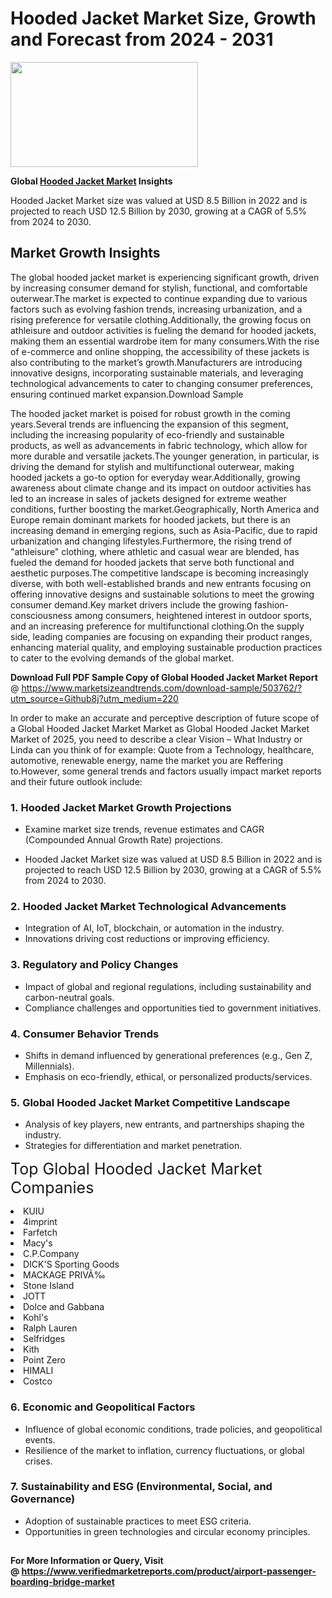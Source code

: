 <H1>Hooded Jacket Market Size, Growth and Forecast from 2024 - 2031</H1><img class="aligncenter size-medium wp-image-584254" src="https://thirdeyenews.in/wp-content/uploads/2024/09/Global-Market-Research-300x168.jpeg" alt="" width="300" height="168" /><p><strong>Global&nbsp;<a href="https://www.marketsizeandtrends.com/download-sample/503762/?utm_source=Github8j?utm_medium=220">Hooded Jacket Market</a> Insights</strong></p><p>Hooded Jacket Market size was valued at USD 8.5 Billion in 2022 and is projected to reach USD 12.5 Billion by 2030, growing at a CAGR of 5.5% from 2024 to 2030.</p><p><h2>Market Growth Insights</h2> <p>The global hooded jacket market is experiencing significant growth, driven by increasing consumer demand for stylish, functional, and comfortable outerwear.The market is expected to continue expanding due to various factors such as evolving fashion trends, increasing urbanization, and a rising preference for versatile clothing.Additionally, the growing focus on athleisure and outdoor activities is fueling the demand for hooded jackets, making them an essential wardrobe item for many consumers.With the rise of e-commerce and online shopping, the accessibility of these jackets is also contributing to the market’s growth.Manufacturers are introducing innovative designs, incorporating sustainable materials, and leveraging technological advancements to cater to changing consumer preferences, ensuring continued market expansion.Download Sample </p> <p>The hooded jacket market is poised for robust growth in the coming years.Several trends are influencing the expansion of this segment, including the increasing popularity of eco-friendly and sustainable products, as well as advancements in fabric technology, which allow for more durable and versatile jackets.The younger generation, in particular, is driving the demand for stylish and multifunctional outerwear, making hooded jackets a go-to option for everyday wear.Additionally, growing awareness about climate change and its impact on outdoor activities has led to an increase in sales of jackets designed for extreme weather conditions, further boosting the market.Geographically, North America and Europe remain dominant markets for hooded jackets, but there is an increasing demand in emerging regions, such as Asia-Pacific, due to rapid urbanization and changing lifestyles.Furthermore, the rising trend of "athleisure" clothing, where athletic and casual wear are blended, has fueled the demand for hooded jackets that serve both functional and aesthetic purposes.The competitive landscape is becoming increasingly diverse, with both well-established brands and new entrants focusing on offering innovative designs and sustainable solutions to meet the growing consumer demand.Key market drivers include the growing fashion-consciousness among consumers, heightened interest in outdoor sports, and an increasing preference for multifunctional clothing.On the supply side, leading companies are focusing on expanding their product ranges, enhancing material quality, and employing sustainable production practices to cater to the evolving demands of the global market.</p><p><span class=""><strong>Download Full PDF Sample Copy of Global Hooded Jacket Market Report</strong> @ <a href="https://www.marketsizeandtrends.com/download-sample/503762/?utm_source=Github8j?utm_medium=220" target="_blank">https://www.marketsizeandtrends.com/download-sample/503762/?utm_source=Github8j?utm_medium=220</a></span></p><p>In order to make an accurate and perceptive description of future scope of a Global&nbsp;Hooded Jacket Market Market as Global&nbsp;Hooded Jacket Market Market of 2025, you need to describe a clear Vision &ndash; What Industry or Linda can you think of for example: Quote from a Technology, healthcare, automotive, renewable energy, name the market you are Reffering to.However, some general trends and factors usually impact market reports and their future outlook include:</p><h3>1.&nbsp;<strong>Hooded Jacket Market Growth Projections</strong></h3><ul><li>Examine market size trends, revenue estimates and CAGR (Compounded Annual Growth Rate) projections.</li><li><p>Hooded Jacket Market size was valued at USD 8.5 Billion in 2022 and is projected to reach USD 12.5 Billion by 2030, growing at a CAGR of 5.5% from 2024 to 2030.</p></li></ul><h3>2.&nbsp;<strong>Hooded Jacket Market Technological Advancements</strong></h3><ul><li>Integration of AI, IoT, blockchain, or automation in the industry.</li><li>Innovations driving cost reductions or improving efficiency.</li></ul><h3>3.&nbsp;<strong>Regulatory and Policy Changes</strong></h3><ul><li>Impact of global and regional regulations, including sustainability and carbon-neutral goals.</li><li>Compliance challenges and opportunities tied to government initiatives.</li></ul><h3>4.&nbsp;<strong>Consumer Behavior Trends</strong></h3><ul><li>Shifts in demand influenced by generational preferences (e.g., Gen Z, Millennials).</li><li>Emphasis on eco-friendly, ethical, or personalized products/services.</li></ul><h3>5.&nbsp;<strong>Global Hooded Jacket Market Competitive Landscape</strong></h3><ul><li>Analysis of key players, new entrants, and partnerships shaping the industry.</li><li>Strategies for differentiation and market penetration.</li></ul><p data-pm-slice="1 1 []"><span style="color: inherit; font-family: inherit; font-size: 25px;">Top Global Hooded Jacket Market Companies</span></p><div class="" data-test-id=""><p><li>KUIU</li><li> 4imprint</li><li> Farfetch</li><li> Macy's</li><li> C.P.Company</li><li> DICK'S Sporting Goods</li><li> MACKAGE PRIVÃ‰</li><li> Stone Island</li><li> JOTT</li><li> Dolce and Gabbana</li><li> Kohl's</li><li> Ralph Lauren</li><li> Selfridges</li><li> Kith</li><li> Point Zero</li><li> HIMALI</li><li> Costco</li></p></div><h3>6.&nbsp;<strong>Economic and Geopolitical Factors</strong></h3><ul><li>Influence of global economic conditions, trade policies, and geopolitical events.</li><li>Resilience of the market to inflation, currency fluctuations, or global crises.</li></ul><h3>7.&nbsp;<strong>Sustainability and ESG (Environmental, Social, and Governance)</strong></h3><ul><li>Adoption of sustainable practices to meet ESG criteria.</li><li>Opportunities in green technologies and circular economy principles.</li></ul><h2><strong style="font-size: 14px;">For More Information or Query, Visit @&nbsp;</strong><a style="background-color: #ffffff; font-size: 14px;" href="https://www.marketsizeandtrends.com/report/hooded-jacket-market/" target="_blank">https://www.verifiedmarketreports.com/product/airport-passenger-boarding-bridge-market</a></h2>